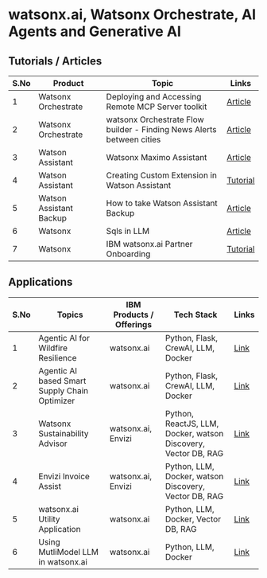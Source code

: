 # watsonx.ai, Watsonx Orchestrate, AI Agents and Generative AI


## Tutorials / Articles

<table>
    <thead>
        <th>S.No</th>
        <th>Product</th>
        <th>Topic</th>
        <th>Links</th>
    </thead>
    <tr>
        <td>1</td>
        <td>Watsonx Orchestrate</td>
        <td>Deploying and Accessing Remote MCP Server toolkit</td>
        <td><a href="https://github.com/GandhiCloudLab/ibm-watsonx-orchestrate/tree/main/003-mcp-gpro-app-remote">Article</a></td>
   </tr>  
    <tr>
        <td>2</td>
        <td>Watsonx Orchestrate </td>
        <td>watsonx Orchestrate Flow builder - Finding News Alerts between cities</td>
        <td><a href="https://github.com/GandhiCloudLab/ibm-watsonx-orchestrate/tree/main/020-flow">Article</a></td>
   </tr>  
    <tr>
        <td>3</td>
        <td>Watson Assistant </td>
        <td>Watsonx Maximo Assistant</td>
        <td><a href="https://github.com/GandhiCloudLab/watsonx-maximo-assistant">Article</a></td>
   </tr>
    <tr>
        <td>4</td>
        <td>Watson Assistant </td>
        <td>Creating Custom Extension in Watson Assistant</td>
        <td><a href="https://github.com/GandhiCloudLab/watson-assistant-custom-extension">Tutorial</a></td>
   </tr>  
    <tr>
        <td>5</td>
        <td>Watson Assistant Backup </td>
        <td>How to take Watson Assistant Backup</td>
        <td><a href="https://github.com/GandhiCloudLab/ibm-cloud/tree/main/01-watosn-assistant-backup">Article</a></td>
   </tr>
    <tr>
        <td>6</td>
        <td>Watsonx </td>
        <td>Sqls in LLM</td>
        <td><a href="https://github.com/GandhiCloudLab/watsonx/tree/main/001-sqls-in-llm">Article</a></td>
   </tr>  
    <tr>
        <td>7</td>
        <td>Watsonx </td>
        <td>IBM watsonx.ai Partner Onboarding </td>
        <td><a href="https://github.com/GandhiCloudLab/watsonx-ai-partner-onboarding">Tutorial</a></td>
   </tr>  
</table>


## Applications

<table>
    <thead>
        <th>S.No</th>
        <th>Topics</th>
        <th>IBM Products / Offerings</th>
        <th>Tech Stack</th>
        <th>Links</th>
    </thead>
    <tr>
        <td>1</td>
        <td>Agentic AI for Wildfire Resilience </td>
        <td>watsonx.ai</td>
        <td>Python, Flask, CrewAI, LLM, Docker</td>
        <td><a href="https://github.com/GandhiCloudLab/Agentic-AI-for-Wildfire-Resilience-app/">Link</a></td>
   </tr>
    <tr>
        <td>2</td>
        <td>Agentic AI based Smart Supply Chain Optimizer </td>
        <td>watsonx.ai</td>
        <td>Python, Flask, CrewAI, LLM, Docker</td>
        <td><a href="https://github.com/GandhiCloudLab/AIAgent-SmartSupplyChainOptimizer/">Link</a></td>
   </tr>
    <tr>
        <td>3</td>
        <td>Watsonx Sustainability Advisor </td>
        <td>watsonx.ai, Envizi</td>
        <td>Python, ReactJS, LLM, Docker, watson Discovery, Vector DB, RAG</td>        
        <td><a href="https://github.com/GandhiCloudLab/watsonx-sustainability-advisor-app/">Link</a></td>
   </tr>
    <tr>
        <td>4</td>
        <td>Envizi Invoice Assist </td>
        <td>watsonx.ai, Envizi</td>
        <td>Python,  LLM, Docker, watson Discovery, Vector DB, RAG</td>            
        <td><a href="https://github.com/GandhiCloudLab/envizi-invoice-assist-app/">Link</a></td>
   </tr>  
    <tr>
        <td>5</td>
        <td>watsonx.ai Utility Application </td>
        <td>watsonx.ai</td>
        <td>Python,  LLM, Docker, Vector DB, RAG</td>            
        <td><a href="https://github.com/GandhiCloudLab/watsonx-ai-util-app/">Link</a></td>
   </tr>  
    <tr>
        <td>6</td>
        <td>Using MutliModel LLM in watsonx.ai</td>
        <td>watsonx.ai</td>
        <td>Python,  LLM, Docker</td>            
        <td><a href="https://github.com/GandhiCloudLab/watsonx-ai-with-multimodal-llm/">Link</a></td>
   </tr>  
</table>